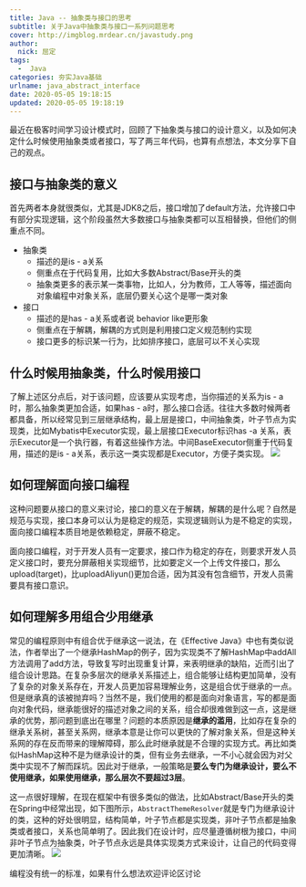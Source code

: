 ```yaml
---
title: Java -- 抽象类与接口的思考
subtitle: 关于Java中抽象类与接口一系列问题思考
cover: http://imgblog.mrdear.cn/javastudy.png
author: 
  nick: 屈定
tags:
  -  Java
categories: 夯实Java基础
urlname: java_abstract_interface
date: 2020-05-05 19:18:15
updated: 2020-05-05 19:18:19
---
```


最近在极客时间学习设计模式时，回顾了下抽象类与接口的设计意义，以及如何决定什么时候使用抽象类或者接口，写了两三年代码，也算有点想法，本文分享下自己的观点。

## 接口与抽象类的意义

首先两者本身就很类似，尤其是JDK8之后，接口增加了default方法，允许接口中有部分实现逻辑，这个阶段虽然大多数接口与抽象类都可以互相替换，但他们的侧重点不同。

- 抽象类
    - 描述的是is - a关系
    - 侧重点在于代码复用，比如大多数Abstract/Base开头的类
    - 抽象类更多的表示某一类事物，比如人，分为教师，工人等等，描述面向对象编程中对象关系，底层仍要关心这个是哪一类对象
- 接口
    - 描述的是has - a关系或者说 behavior like更形象
    - 侧重点在于解耦，解耦的方式则是利用接口定义规范制约实现
    - 接口更多的标识某一行为，比如排序接口，底层可以不关心实现

## 什么时候用抽象类，什么时候用接口
了解上述区分点后，对于该问题，应该要从实现考虑，当你描述的关系为is - a时，那么抽象类更加合适，如果has - a时，那么接口合适。往往大多数时候两者都具备，所以经常见到三层继承结构，最上层是接口，中间抽象类，叶子节点为实现类，比如Mybatis中Executor实现，最上层接口Executor标识has -a 关系，表示Executor是一个执行器，有着这些操作方法。中间BaseExecutor侧重于代码复用，描述的是is - a关系，表示这一类实现都是Executor，方便子类实现。
![](http://imgblog.mrdear.cn/1588674920.png?imageMogr2/thumbnail/!100p)


## 如何理解面向接口编程
这种问题要从接口的意义来讨论，接口的意义在于解耦，解耦的是什么呢？自然是规范与实现，接口本身可以认为是稳定的规范，实现逻辑则认为是不稳定的实现，面向接口编程本质目地是依赖稳定，屏蔽不稳定。

面向接口编程，对于开发人员有一定要求，接口作为稳定的存在，则要求开发人员定义接口时，要充分屏蔽相关实现细节，比如要定义一个上传文件接口，那么upload(target)，比uploadAliyun()更加合适，因为其没有包含细节，开发人员需要具有接口意识。

## 如何理解多用组合少用继承
常见的编程原则中有组合优于继承这一说法，在《Effective Java》中也有类似说法，作者举出了一个继承HashMap的例子，因为实现类不了解HashMap中addAll方法调用了add方法，导致复写时出现重复计算，来表明继承的缺陷，近而引出了组合设计思路。在复杂多层次的继承关系描述上，组合能够让结构更加简单，没有了复杂的对象关系存在，开发人员更加容易理解业务，这是组合优于继承的一点。
但是继承真的该被抛弃吗？当然不是，我们使用的都是面向对象语言，写的都是面向对象代码，继承能很好的描述对象之间的关系，组合却很难做到这一点，这是继承的优势，那问题到底出在哪里？问题的本质原因是**继承的滥用**，比如存在复杂的继承关系树，甚至关系网，继承本意是让你可以更快的了解对象关系，但是这种关系网的存在反而带来的理解障碍，那么此时继承就是不合理的实现方式。再比如类似HashMap这种不是为继承设计的类，但有业务去继承，一不小心就会因为对父类中实现不了解而踩坑。因此对于继承，一般策略是**要么专门为继承设计，要么不使用继承，如果使用继承，那么层次不要超过3层**。

这一点很好理解，在现在框架中有很多类似的做法，比如Abstract/Base开头的类在Spring中经常出现，如下图所示，`AbstractThemeResolver`就是专门为继承设计的类，这种的好处很明显，结构简单，叶子节点都是实现类，非叶子节点都是抽象类或者接口，关系也简单明了。因此我们在设计时，应尽量遵循树根为接口，中间非叶子节点为抽象类，叶子节点永远是具体实现类方式来设计，让自己的代码变得更加清晰。 
![](http://imgblog.mrdear.cn/1588681484.png?imageMogr2/thumbnail/!100p)

编程没有统一的标准，如果有什么想法欢迎评论区讨论